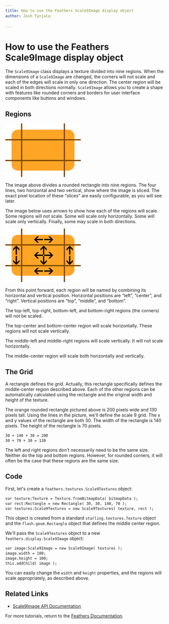 ```yaml
---
title: How to use the Feathers Scale9Image display object  
author: Josh Tynjala

---
```

# How to use the Feathers Scale9Image display object

The `Scale9Image` class displays a texture divided into nine regions. When the dimensions of a `Scale9Image` are changed, the corners will not scale and each of the edges will scale in only one direction. The center region will be scaled in both directions normally. `Scale9Image` allows you to create a shape with features like rounded corners and borders for user interface components like buttons and windows.

## Regions

![](images/scale9.png)

The image above divides a rounded rectangle into nine regions. The four lines, two horizontal and two vertical, show where the image is sliced. The exact pixel location of these “slices” are easily configurable, as you will see later.

The image below uses arrows to show how each of the regions will scale. Some regions will not scale. Some will scale only horizontally. Some will scale only vertically. Finally, some may scale in both directions.

![](images/scale9-arrows.png)

From this point forward, each region will be named by combining its horizontal and vertical position. Horizontal positions are “left”, “center”, and “right”. Vertical positions are “top”, “middle”, and “bottom”.

The top-left, top-right, bottom-left, and bottom-right regions (the corners) will not be scaled.

The top-center and bottom-center region will scale horizontally. These regions will not scale vertically.

The middle-left and middle-right regions will scale vertically. It will not scale horizontally.

The middle-center region will scale both horizontally and vertically.

## The Grid

A rectangle defines the *grid*. Actually, this rectangle specifically defines the middle-center region described above. Each of the other regions can be automatically calculated using the rectangle and the original width and height of the texture.

The orange rounded rectangle pictured above is 200 pixels wide and 130 pixels tall. Using the lines in the picture, we'll define the scale 9 grid. The x and y values of the rectangle are both 30. The width of the rectangle is 140 pixels. The height of the rectangle is 70 pixels.

``` code
30 + 140 + 30 = 200
30 + 70 + 30 = 130
```

The left and right regions don't necessarily need to be the same size. Neither do the top and bottom regions. However, for rounded corners, it will often be the case that these regions are the same size.

## Code

First, let's create a `feathers.textures.Scale9Textures` object:

``` code
var texture:Texture = Texture.fromBitmapData( bitmapData );
var rect:Rectangle = new Rectangle( 30, 30, 140, 70 );
var textures:Scale9Textures = new Scale9Textures( texture, rect );
```

This object is created from a standard `starling.textures.Texture` object and the `flash.geom.Rectangle` object that defines the middle center region.

We'll pass the `Scale9Textures` object to a new `feathers.display.Scale9Image` object:

``` code
var image:Scale9Image = new Scale9Image( textures );
image.width = 100;
image.height = 100;
this.addChild( image );
```

You can easily change the `width` and `height` properties, and the regions will scale appropriately, as described above.

## Related Links

-   [Scale9Image API Documentation](http://feathersui.com/documentation/feathers/display/Scale9Image.html)

For more tutorials, return to the [Feathers Documentation](index.html).


